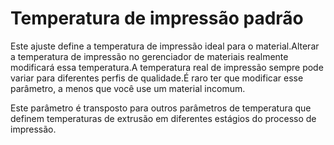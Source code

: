 Temperatura de impressão padrão
====

Este ajuste define a temperatura de impressão ideal para o material.Alterar a temperatura de impressão no gerenciador de materiais realmente modificará essa temperatura.A temperatura real de impressão sempre pode variar para diferentes perfis de qualidade.É raro ter que modificar esse parâmetro, a menos que você use um material incomum.

Este parâmetro é transposto para outros parâmetros de temperatura que definem temperaturas de extrusão em diferentes estágios do processo de impressão.